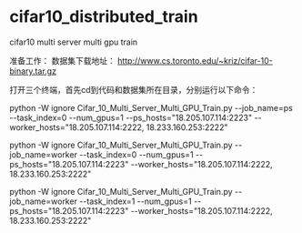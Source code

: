 # cifar10_distributed_train
cifar10 multi server multi gpu train

准备工作：
数据集下载地址：
http://www.cs.toronto.edu/~kriz/cifar-10-binary.tar.gz

打开三个终端，首先cd到代码和数据集所在目录，分别运行以下命令：

python -W ignore Cifar_10_Multi_Server_Multi_GPU_Train.py --job_name=ps --task_index=0 --num_gpus=1 --ps_hosts="18.205.107.114:2223" --worker_hosts="18.205.107.114:2222, 18.233.160.253:2222"

python -W ignore Cifar_10_Multi_Server_Multi_GPU_Train.py --job_name=worker --task_index=0 --num_gpus=1 --ps_hosts="18.205.107.114:2223" --worker_hosts="18.205.107.114:2222, 18.233.160.253:2222"

python -W ignore Cifar_10_Multi_Server_Multi_GPU_Train.py --job_name=worker --task_index=1 --num_gpus=1 --ps_hosts="18.205.107.114:2223" --worker_hosts="18.205.107.114:2222, 18.233.160.253:2222"